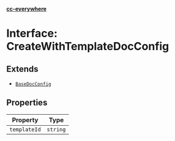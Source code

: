 [**cc-everywhere**](../../../../../../index.md)

<HorizontalLine />

# Interface: CreateWithTemplateDocConfig

## Extends

- [`BaseDocConfig`](../../../design-config-types/interfaces/base-doc-config.md)

## Properties

| Property | Type |
| ------ | ------ |
| `templateId` | `string` |
